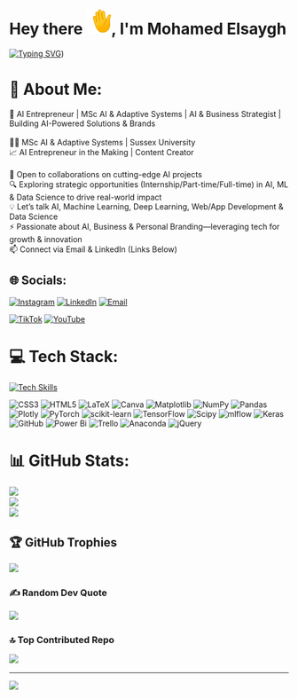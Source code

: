 <h1>Hey there <img src="https://github.com/MohamedElsaygh/MohamedElsaygh/blob/main/waving_hand.gif" width="45">, I'm Mohamed Elsaygh</h1>

[![Typing SVG](https://readme-typing-svg.demolab.com?font=Fira+Code&pause=1000&width=435&lines=%22AI+Entrepreneur+%7C+Content+Creator%22;%22Building+AI%2C+Building+Brands%22;%22Building+the+Future%22)](https://git.io/typing-svg))

# 💫 About Me:
🚀 AI Entrepreneur | MSc AI & Adaptive Systems | AI & Business Strategist | Building AI-Powered Solutions & Brands<br><br>👨‍🎓 MSc AI & Adaptive Systems | Sussex University<br>📈 AI Entrepreneur in the Making | Content Creator<br><br>👯 Open to collaborations on cutting-edge AI projects<br>🔍 Exploring strategic opportunities (Internship/Part-time/Full-time) in AI, ML & Data Science to drive real-world impact<br>💡 Let’s talk AI, Machine Learning, Deep Learning, Web/App Development & Data Science<br>⚡ Passionate about AI, Business & Personal Branding—leveraging tech for growth & innovation<br>📫 Connect via Email & LinkedIn (Links Below)

## 🌐 Socials:
[![Instagram](https://skillicons.dev/icons?i=instagram)](https://instagram.com/moelsaygh) [![LinkedIn](https://skillicons.dev/icons?i=linkedin)](https://linkedin.com/in/mohamedelsaygh) [![Email](https://skillicons.dev/icons?i=gmail)](mailto:moelsaygh7@gmail.com)

[![TikTok](https://img.shields.io/badge/TikTok-%23000000.svg?logo=TikTok&logoColor=white)](https://tiktok.com/@moelsaygh) [![YouTube](https://img.shields.io/badge/YouTube-%23FF0000.svg?logo=YouTube&logoColor=white)](https://youtube.com/@moelsaygh)

# 💻 Tech Stack:
[![Tech Skills](https://skillicons.dev/icons?i=py,sklearn,cs,html,js,latex,md,mysql,sqlite,tensorflow,git,notion,postman,arduino)](https://skillicons.dev)

![CSS3](https://img.shields.io/badge/css3-%231572B6.svg?style=plastic&logo=css3&logoColor=white) ![HTML5](https://img.shields.io/badge/html5-%23E34F26.svg?style=plastic&logo=html5&logoColor=white) ![LaTeX](https://img.shields.io/badge/latex-%23008080.svg?style=plastic&logo=latex&logoColor=white) ![Canva](https://img.shields.io/badge/Canva-%2300C4CC.svg?style=plastic&logo=Canva&logoColor=white) ![Matplotlib](https://img.shields.io/badge/Matplotlib-%23ffffff.svg?style=plastic&logo=Matplotlib&logoColor=black) ![NumPy](https://img.shields.io/badge/numpy-%23013243.svg?style=plastic&logo=numpy&logoColor=white) ![Pandas](https://img.shields.io/badge/pandas-%23150458.svg?style=plastic&logo=pandas&logoColor=white) ![Plotly](https://img.shields.io/badge/Plotly-%233F4F75.svg?style=plastic&logo=plotly&logoColor=white) ![PyTorch](https://img.shields.io/badge/PyTorch-%23EE4C2C.svg?style=plastic&logo=PyTorch&logoColor=white) ![scikit-learn](https://img.shields.io/badge/scikit--learn-%23F7931E.svg?style=plastic&logo=scikit-learn&logoColor=white) ![TensorFlow](https://img.shields.io/badge/TensorFlow-%23FF6F00.svg?style=plastic&logo=TensorFlow&logoColor=white) ![Scipy](https://img.shields.io/badge/SciPy-%230C55A5.svg?style=plastic&logo=scipy&logoColor=%white) ![mlflow](https://img.shields.io/badge/mlflow-%23d9ead3.svg?style=plastic&logo=numpy&logoColor=blue) ![Keras](https://img.shields.io/badge/Keras-%23D00000.svg?style=plastic&logo=Keras&logoColor=white) ![GitHub](https://img.shields.io/badge/github-%23121011.svg?style=plastic&logo=github&logoColor=white) ![Power Bi](https://img.shields.io/badge/power_bi-F2C811?style=plastic&logo=powerbi&logoColor=black) ![Trello](https://img.shields.io/badge/Trello-%23026AA7.svg?style=plastic&logo=Trello&logoColor=white) ![Anaconda](https://img.shields.io/badge/Anaconda-%2344A833.svg?style=plastic&logo=anaconda&logoColor=white) ![jQuery](https://img.shields.io/badge/jquery-%230769AD.svg?style=plastic&logo=jquery&logoColor=white)

# 📊 GitHub Stats:
![](https://github-readme-stats.vercel.app/api?username=MohamedElsaygh&theme=blue_navy&hide_border=false&include_all_commits=true&count_private=true)<br/>
![](https://github-readme-streak-stats.herokuapp.com/?user=MohamedElsaygh&theme=blue_navy&hide_border=false)<br/>
![](https://github-readme-stats.vercel.app/api/top-langs/?username=MohamedElsaygh&theme=blue_navy&hide_border=false&include_all_commits=true&count_private=true&layout=compact)

## 🏆 GitHub Trophies
![](https://github-profile-trophy.vercel.app/?username=MohamedElsaygh&theme=blue_navy&no-frame=false&no-bg=true&margin-w=4)

### ✍️ Random Dev Quote
![](https://quotes-github-readme.vercel.app/api?type=horizontal&theme=tokyonight)

### 🔝 Top Contributed Repo
![](https://github-contributor-stats.vercel.app/api?username=MohamedElsaygh&limit=5&theme=github_dark&combine_all_yearly_contributions=true)

---
[![](https://visitcount.itsvg.in/api?id=MohamedElsaygh&icon=1&color=1)](https://visitcount.itsvg.in)

<!-- Proudly created with GPRM ( https://gprm.itsvg.in ) -->
